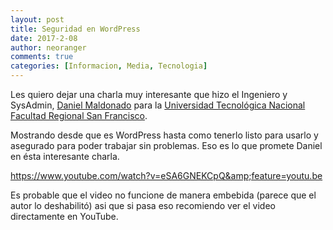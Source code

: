 ```yaml
---
layout: post
title: Seguridad en WordPress
date: 2017-2-08
author: neoranger
comments: true
categories: [Informacion, Media, Tecnologia]
---
```

Les quiero dejar una charla muy interesante que hizo el Ingeniero y SysAdmin, <a href="https://twitter.com/elcodigok">Daniel Maldonado</a> para la <a href="https://twitter.com/campusaula25">Universidad Tecnológica Nacional Facultad Regional San Francisco</a>.

Mostrando desde que es WordPress hasta como tenerlo listo para usarlo y asegurado para poder trabajar sin problemas. Eso es lo que promete Daniel en ésta interesante charla.

https://www.youtube.com/watch?v=eSA6GNEKCpQ&amp;feature=youtu.be

Es probable que el video no funcione de manera embebida (parece que el autor lo deshabilitó) asi que si pasa eso recomiendo ver el video directamente en YouTube.
